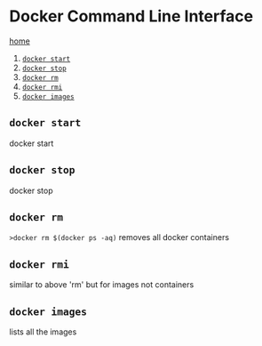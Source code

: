 # Docker Command Line Interface

[home](../README.md)

1. [`docker start`](#docker-start)
2. [`docker stop`](#docker-stop)
3. [`docker rm`](#docker-rm)
4. [`docker rmi`](#docker-rmi)
5. [`docker images`](#docker-images)

## `docker start`
docker start

## `docker stop`
docker stop

## `docker rm`

`>docker rm $(docker ps -aq)`
removes all docker containers

## `docker rmi`
similar to above 'rm' but for images not containers

## `docker images`
lists all the images 